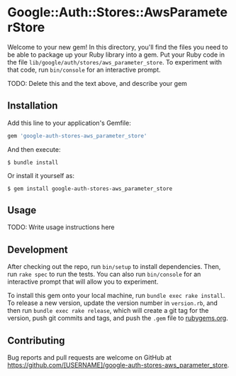 # Google::Auth::Stores::AwsParameterStore

Welcome to your new gem! In this directory, you'll find the files you need to be able to package up your Ruby library into a gem. Put your Ruby code in the file `lib/google/auth/stores/aws_parameter_store`. To experiment with that code, run `bin/console` for an interactive prompt.

TODO: Delete this and the text above, and describe your gem

## Installation

Add this line to your application's Gemfile:

```ruby
gem 'google-auth-stores-aws_parameter_store'
```

And then execute:

    $ bundle install

Or install it yourself as:

    $ gem install google-auth-stores-aws_parameter_store

## Usage

TODO: Write usage instructions here

## Development

After checking out the repo, run `bin/setup` to install dependencies. Then, run `rake spec` to run the tests. You can also run `bin/console` for an interactive prompt that will allow you to experiment.

To install this gem onto your local machine, run `bundle exec rake install`. To release a new version, update the version number in `version.rb`, and then run `bundle exec rake release`, which will create a git tag for the version, push git commits and tags, and push the `.gem` file to [rubygems.org](https://rubygems.org).

## Contributing

Bug reports and pull requests are welcome on GitHub at https://github.com/[USERNAME]/google-auth-stores-aws_parameter_store.

